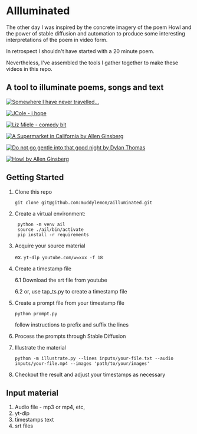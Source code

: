 # AIlluminated

The other day I was inspired by the concrete imagery of the poem Howl
and the power of stable diffusion and automation to produce some
interesting interpretations of the poem in video form. 

In retrospect I shouldn't have started with a 20 minute poem. 

Nevertheless, I've assembled the tools I gather together to make
these videos in this repo. 

## A tool to illuminate poems, songs and text

[![Somewhere I have never travelled...](https://img.youtube.com/vi/PF0YYZi3R3I/0.jpg)](https://www.youtube.com/watch?v=PF0YYZi3R3I "Somewhere I have never travelled...")

[![JCole - j hope](https://img.youtube.com/vi/NTzZsg4wp6M/0.jpg)](https://www.youtube.com/watch?v=NTzZsg4wp6M "JCole - j hope")

[![Liz Miele - comedy bit](https://img.youtube.com/vi/WtNr4xjv6TQ/0.jpg)](https://www.youtube.com/watch?v=WtNr4xjv6TQ "Liz Miele - comedy bit")

[![A Supermarket in California by Allen Ginsberg](https://img.youtube.com/vi/PpQOb_Dgvr0/0.jpg)](https://www.youtube.com/watch?v=PpQOb_Dgvr0 "A Supermarket in California by Allen Ginsberg")

[![Do not go gentle into that good night by Dylan Thomas](https://img.youtube.com/vi/B-qyqCi8TAA/0.jpg)](https://www.youtube.com/watch?v=B-qyqCi8TAA "Do not go gentle into that good night by Dylan Thomas")

[![Howl by Allen Ginsberg](https://img.youtube.com/vi/PNXCImQ86vQ/0.jpg)](https://www.youtube.com/watch?v=PNXCImQ86vQ "Howl by Allen Ginsberg")


## Getting Started

1. Clone this repo
    
    `git clone git@github.com:muddylemon/ailluminated.git` 

2. Create a virtual environment: 

        python -m venv ail
        source ./ail/bin/activate
        pip install -r requirements

5. Acquire your source material

    ex. `yt-dlp youtube.com/w=xxx -f 18`

6. Create a timestamp file

    6.1 Download the srt file from youtube

    6.2 or, use tap_ts.py to create a timestamp file

7. Create a prompt file from your timestamp file

    `python prompt.py`

    follow instructions to prefix and suffix the lines

8. Process the prompts through Stable Diffusion

9. Illustrate the material

    `python -m illustrate.py --lines inputs/your-file.txt --audio inputs/your-file.mp4 --images 'path/to/your/images'`

10. Checkout the result and adjust your timestamps as necessary

## Input material

1. Audio file - mp3 or mp4, etc, 
2. yt-dlp
3. timestamps text
4. srt files
